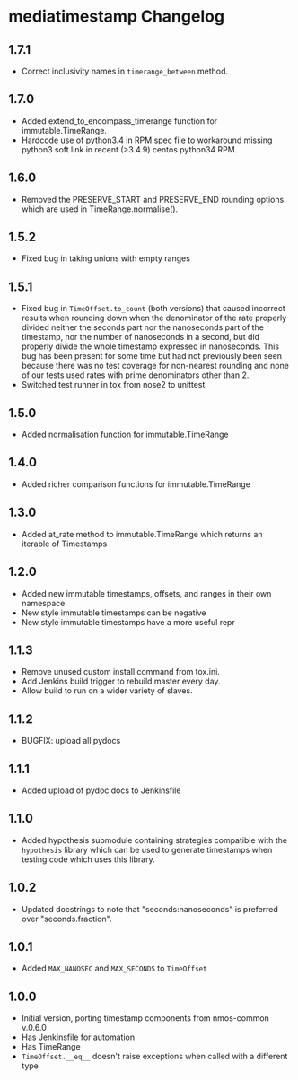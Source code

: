 # mediatimestamp Changelog

## 1.7.1
- Correct inclusivity names in `timerange_between` method.

## 1.7.0
- Added extend_to_encompass_timerange function for immutable.TimeRange.
- Hardcode use of python3.4 in RPM spec file to workaround missing python3 soft
link in recent (>3.4.9) centos python34 RPM.

## 1.6.0
- Removed the PRESERVE_START and PRESERVE_END rounding options which are used in TimeRange.normalise().

## 1.5.2
- Fixed bug in taking unions with empty ranges

## 1.5.1
- Fixed bug in `TimeOffset.to_count` (both versions) that caused
  incorrect results when rounding down when the denominator of the
  rate properly divided neither the seconds part nor the nanoseconds
  part of the timestamp, nor the number of nanoseconds in a second,
  but did properly divide the whole timestamp expressed in
  nanoseconds. This bug has been present for some time but had not
  previously been seen because there was no test coverage for
  non-nearest rounding and none of our tests used rates with prime
  denominators other than 2.
- Switched test runner in tox from nose2 to unittest

## 1.5.0
- Added normalisation function for immutable.TimeRange

## 1.4.0
- Added richer comparison functions for immutable.TimeRange

## 1.3.0
- Added at_rate method to immutable.TimeRange which returns an
  iterable of Timestamps

## 1.2.0
- Added new immutable timestamps, offsets, and ranges in their own
namespace
- New style immutable timestamps can be negative
- New style immutable timestamps have a more useful repr

## 1.1.3
- Remove unused custom install command from tox.ini.
- Add Jenkins build trigger to rebuild master every day.
- Allow build to run on a wider variety of slaves.

## 1.1.2
- BUGFIX: upload all pydocs

## 1.1.1
- Added upload of pydoc docs to Jenkinsfile

## 1.1.0
- Added hypothesis submodule containing strategies compatible with the
  `hypothesis` library which can be used to generate timestamps when
  testing code which uses this library.

## 1.0.2
- Updated docstrings to note that "seconds:nanoseconds" is preferred over
  "seconds.fraction".

## 1.0.1
- Added `MAX_NANOSEC` and `MAX_SECONDS` to `TimeOffset`

## 1.0.0
- Initial version, porting timestamp components from nmos-common v.0.6.0
- Has Jenkinsfile for automation
- Has TimeRange
- `TimeOffset.__eq__` doesn't raise exceptions when called with a
  different type
